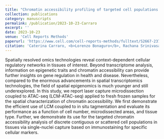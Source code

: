 ```yaml
---
title: "Chromatin accessibility profiling of targeted cell populations with laser capture microdissection coupled to ATAC-seq"
collection: publications
category: manuscripts
permalink: /publication/2023-10-23-Carraro
excerpt: ''
date: 2023-10-23
venue: 'Cell Reports Methods'
paperurl: 'https://www.cell.com/cell-reports-methods/fulltext/S2667-2375(23)00250-3'
citation: 'Caterina Carraro, <b>Lorenzo Bonaguro</b>, Rachana Srinivasa, Martina van Uelft, Victoria Isakzai, Jonas Schulte-Schrepping, Prerna Gambhir, Tarek Elmzzahi, Jessica V Montgomery, Hannah Hayer, Yuanfang Li, Heidi Theis, Michael Kraut, Krishnaa T Mahbubani, Anna C Aschenbrenner, Ireen König, Eugenio Fava, Hans-Ulrich Fried, Elena De Domenico, Marc Beyer, Adem Saglam, Joachim L Schultze. (2023). &quot;Chromatin accessibility profiling of targeted cell populations with laser capture microdissection coupled to ATAC-seq".&quot; <i>Cell Reports Methods</i>. 3(10).'
---
```


Spatially resolved omics technologies reveal context-dependent cellular regulatory networks in tissues of interest. Beyond transcriptome analysis, information on epigenetic traits and chromatin accessibility can provide further insights on gene regulation in health and disease. Nevertheless, compared to the enormous advancements in spatial transcriptomics technologies, the field of spatial epigenomics is much younger and still underexplored. In this study, we report laser capture microdissection coupled to ATAC-seq (LCM-ATAC-seq) applied to fresh frozen samples for the spatial characterization of chromatin accessibility. We first demonstrate the efficient use of LCM coupled to in situ tagmentation and evaluate its performance as a function of cell number, microdissected areas, and tissue type. Further, we demonstrate its use for the targeted chromatin accessibility analysis of discrete contiguous or scattered cell populations in tissues via single-nuclei capture based on immunostaining for specific cellular markers.